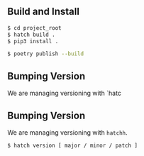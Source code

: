 ## Build and Install

```bash
$ cd project_root
$ hatch build .
$ pip3 install .
```

```bash
$ poetry publish --build
```

## Bumping Version

We are managing versioning with `hatc

## Bumping Version

We are managing versioning with `hatchh`.

```
$ hatch version [ major / minor / patch ]
```

